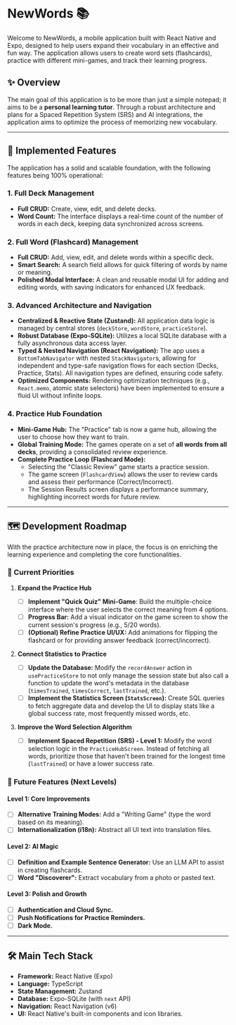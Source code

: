 # NewWords 📚

Welcome to NewWords, a mobile application built with React Native and Expo, designed to help users expand their vocabulary in an effective and fun way. The application allows users to create word sets (flashcards), practice with different mini-games, and track their learning progress.

## ✨ Overview

The main goal of this application is to be more than just a simple notepad; it aims to be a **personal learning tutor**. Through a robust architecture and plans for a Spaced Repetition System (SRS) and AI integrations, the application aims to optimize the process of memorizing new vocabulary.

---

## 🚀 Implemented Features

The application has a solid and scalable foundation, with the following features being 100% operational:

### 1. Full Deck Management

- **Full CRUD:** Create, view, edit, and delete decks.
- **Word Count:** The interface displays a real-time count of the number of words in each deck, keeping data synchronized across screens.

### 2. Full Word (Flashcard) Management

- **Full CRUD:** Add, view, edit, and delete words within a specific deck.
- **Smart Search:** A search field allows for quick filtering of words by name or meaning.
- **Polished Modal Interface:** A clean and reusable modal UI for adding and editing words, with saving indicators for enhanced UX feedback.

### 3. Advanced Architecture and Navigation

- **Centralized & Reactive State (Zustand):** All application data logic is managed by central stores (`deckStore`, `wordStore`, `practiceStore`).
- **Robust Database (Expo-SQLite):** Utilizes a local SQLite database with a fully asynchronous data access layer.
- **Typed & Nested Navigation (React Navigation):** The app uses a `BottomTabNavigator` with nested `StackNavigator`s, allowing for independent and type-safe navigation flows for each section (Decks, Practice, Stats). All navigation types are defined, ensuring code safety.
- **Optimized Components:** Rendering optimization techniques (e.g., `React.memo`, atomic state selectors) have been implemented to ensure a fluid UI without infinite loops.

### 4. Practice Hub Foundation

- **Mini-Game Hub:** The "Practice" tab is now a game hub, allowing the user to choose how they want to train.
- **Global Training Mode:** The games operate on a set of **all words from all decks**, providing a consolidated review experience.
- **Complete Practice Loop (Flashcard Mode):**
  - Selecting the "Classic Review" game starts a practice session.
  - The game screen (`FlashcardView`) allows the user to review cards and assess their performance (Correct/Incorrect).
  - The Session Results screen displays a performance summary, highlighting incorrect words for future review.

---

## 🗺️ Development Roadmap

With the practice architecture now in place, the focus is on enriching the learning experience and completing the core functionalities.

### 🎯 Current Priorities

1.  **Expand the Practice Hub**

    - [ ] **Implement "Quick Quiz" Mini-Game**: Build the multiple-choice interface where the user selects the correct meaning from 4 options.
    - [ ] **Progress Bar:** Add a visual indicator on the game screen to show the current session's progress (e.g., 5/20 words).
    - [ ] **(Optional) Refine Practice UI/UX:** Add animations for flipping the flashcard or for providing answer feedback (correct/incorrect).

2.  **Connect Statistics to Practice**

    - [ ] **Update the Database:** Modify the `recordAnswer` action in `usePracticeStore` to not only manage the session state but also call a function to update the word's metadata in the database (`timesTrained`, `timesCorrect`, `lastTrained`, etc.).
    - [ ] **Implement the Statistics Screen (`StatsScreen`):** Create SQL queries to fetch aggregate data and develop the UI to display stats like a global success rate, most frequently missed words, etc.

3.  **Improve the Word Selection Algorithm**
    - [ ] **Implement Spaced Repetition (SRS) - Level 1:** Modify the word selection logic in the `PracticeHubScreen`. Instead of fetching all words, prioritize those that haven't been trained for the longest time (`lastTrained`) or have a lower success rate.

### 🔮 Future Features (Next Levels)

#### Level 1: Core Improvements

- [ ] **Alternative Training Modes:** Add a "Writing Game" (type the word based on its meaning).
- [ ] **Internationalization (i18n):** Abstract all UI text into translation files.

#### Level 2: AI Magic

- [ ] **Definition and Example Sentence Generator:** Use an LLM API to assist in creating flashcards.
- [ ] **Word "Discoverer":** Extract vocabulary from a photo or pasted text.

#### Level 3: Polish and Growth

- [ ] **Authentication and Cloud Sync.**
- [ ] **Push Notifications for Practice Reminders.**
- [ ] **Dark Mode.**

---

## 🛠️ Main Tech Stack

- **Framework:** React Native (Expo)
- **Language:** TypeScript
- **State Management:** Zustand
- **Database:** Expo-SQLite (with `next` API)
- **Navigation:** React Navigation (v6)
- **UI:** React Native's built-in components and icon libraries.
